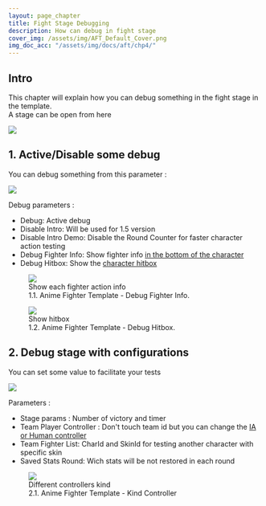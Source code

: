 ```yaml
---
layout: page_chapter
title: Fight Stage Debugging
description: How can debug in fight stage
cover_img: /assets/img/AFT_Default_Cover.png
img_doc_acc: "/assets/img/docs/aft/chp4/"
---
```


<!-- Input  -->
<h2>Intro</h2>
<p>This chapter will explain how you can debug something in the fight stage in the template.
<br>A stage can be open from here</p>
<img src="{{ page.img_doc_acc }}aft_doc_chp4_1.png" />

<!-- Collapse 1 -->
<div class="ss-accordion" id="acc_chp_4_part1_01">
    <div class="ss-collapse-head">
        <h2>1. Active/Disable some debug</h2>
        <i class="fas fa-angle-down arrow"></i>
    </div>
    <div class="ss-collapse-content">
        <p>You can debug something from this parameter :</p>
        <img src="{{ page.img_doc_acc }}aft_doc_chp4_2.png" />
        <p>Debug parameters :</p>
        <ul>
            <li>Debug: Active debug</li>
            <li>Disable Intro: Will be used for 1.5 version</li>
            <li>Disable Intro Demo: Disable the Round Counter for faster character action testing</li>
            <li>Debug Fighter Info: Show fighter info <a href="#acc_chp_4_part_1_fg_2">in the bottom of the character</a></li>
            <li>Debug Hitbox: Show the <a href="#acc_chp_4_part_1_fg_3">character hitbox</a></li>
        </ul>
        <figure id="acc_chp_4_part_1_fg_2" class="ss-figure">
            <img src="{{ page.img_doc_acc }}aft_doc_chp4_2_1.png" />
            <div class="ss-fig-description">Show each fighter action info <br></div>
            <figcaption>1.1. Anime Fighter Template - Debug Fighter Info.</figcaption>
        </figure>
        <figure id="acc_chp_4_part_1_fg_3" class="ss-figure">
            <img src="{{ page.img_doc_acc }}aft_doc_chp4_2_2.png" />
            <div class="ss-fig-description">Show hitbox<br></div>
            <figcaption>1.2. Anime Fighter Template - Debug Hitbox.</figcaption>
        </figure>
    </div>
</div>

<!-- Collapse 2 -->
<div class="ss-accordion" id="acc_chp_4_part1_01">
    <div class="ss-collapse-head">
        <h2>2. Debug stage with configurations</h2>
        <i class="fas fa-angle-down arrow"></i>
    </div>
    <div class="ss-collapse-content">
        <p>You can set some value to facilitate your tests</p>
        <img src="{{ page.img_doc_acc }}aft_doc_chp4_3.png" />
        <p>Parameters : </p>
        <ul>
            <li>Stage params : Number of victory and timer</li>
            <li>Team Player Controller : Don't touch team id but you can change the <a href="#acc_chp_4_part_2_fg_1">IA or Human controller</a></li>
            <li>Team Fighter List: CharId and SkinId for testing another character with specific skin</li>
            <li>Saved Stats Round: Wich stats will be not restored in each round</li>
        </ul>
        <figure id="acc_chp_4_part_2_fg_1" class="ss-figure">
            <img src="{{ page.img_doc_acc }}aft_doc_chp4_4.png" />
            <div class="ss-fig-description">Different controllers kind<br></div>
            <figcaption>2.1. Anime Fighter Template - Kind Controller</figcaption>
        </figure>
    </div>
</div>